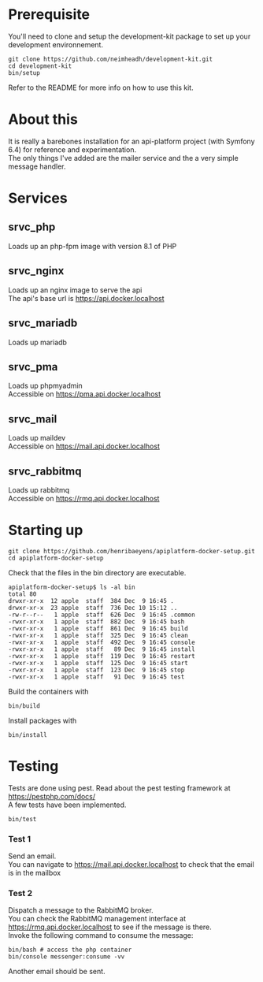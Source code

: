 # Prerequisite

You'll need to clone and setup the development-kit package to set up your development environnement.

```
git clone https://github.com/neimheadh/development-kit.git
cd development-kit
bin/setup
```
Refer to the README for more info on how to use this kit.

# About this

It is really a barebones installation for an api-platform project (with Symfony 6.4) for reference and experimentation.  
The only things I've added are the mailer service and the a very simple message handler.   

# Services

## srvc_php
Loads up an php-fpm image with version 8.1 of PHP
## srvc_nginx
Loads up an nginx image to serve the api  
The api's base url is https://api.docker.localhost
## srvc_mariadb
Loads up mariadb
## srvc_pma
Loads up phpmyadmin  
Accessible on https://pma.api.docker.localhost
## srvc_mail
Loads up maildev  
Accessible on https://mail.api.docker.localhost
## srvc_rabbitmq
Loads up rabbitmq   
Accessible on https://rmq.api.docker.localhost

# Starting up

```
git clone https://github.com/henribaeyens/apiplatform-docker-setup.git
cd apiplatform-docker-setup
```
Check that the files in the bin directory are executable.
```
apiplatform-docker-setup$ ls -al bin
total 80
drwxr-xr-x  12 apple  staff  384 Dec  9 16:45 .
drwxr-xr-x  23 apple  staff  736 Dec 10 15:12 ..
-rw-r--r--   1 apple  staff  626 Dec  9 16:45 .common
-rwxr-xr-x   1 apple  staff  882 Dec  9 16:45 bash
-rwxr-xr-x   1 apple  staff  861 Dec  9 16:45 build
-rwxr-xr-x   1 apple  staff  325 Dec  9 16:45 clean
-rwxr-xr-x   1 apple  staff  492 Dec  9 16:45 console
-rwxr-xr-x   1 apple  staff   89 Dec  9 16:45 install
-rwxr-xr-x   1 apple  staff  119 Dec  9 16:45 restart
-rwxr-xr-x   1 apple  staff  125 Dec  9 16:45 start
-rwxr-xr-x   1 apple  staff  123 Dec  9 16:45 stop
-rwxr-xr-x   1 apple  staff   91 Dec  9 16:45 test

```
Build the containers with

```
bin/build
```
Install packages with
```
bin/install
```

# Testing

Tests are done using pest. Read about the pest testing framework at https://pestphp.com/docs/  
A few tests have been implemented.

```
bin/test
```

### Test 1
Send an email.   
You can navigate to https://mail.api.docker.localhost to check that the email is in the mailbox
### Test 2
Dispatch a message to the RabbitMQ broker.   
You can check the RabbitMQ management interface at https://rmq.api.docker.localhost to see if the message is there.   
Invoke the following command to consume the message:

```
bin/bash # access the php container
bin/console messenger:consume -vv
```

Another email should be sent.